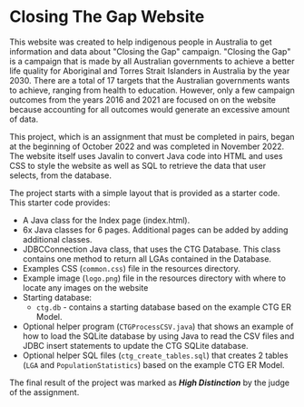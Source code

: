 # Closing The Gap Website
This website was created to help indigenous people in Australia to get information and data about "Closing the Gap" campaign. "Closing the Gap" is a campaign that is made by all Australian governments to achieve a better life quality for Aboriginal and Torres Strait Islanders in Australia by the year 2030. There are a total of 17 targets that the Australian governments wants to achieve, ranging from health to education. However, only a few campaign outcomes from the years 2016 and 2021 are focused on on the website because accounting for all outcomes would generate an excessive amount of data.

This project, which is an assignment that must be completed in pairs, began at the beginning of October 2022 and was completed in November 2022. The website itself uses Javalin to convert Java code into HTML and uses CSS to style the website as well as SQL to retrieve the data that user selects, from the database.

The project starts with a simple layout that is provided as a starter code. 
This starter code provides:
* A Java class for the Index page (index.html).
* 6x Java classes for 6 pages. Additional pages can be added by adding additional classes.
* JDBCConnection Java class, that uses the CTG Database. This class contains one method to return all LGAs contained in the Database.
* Examples CSS (```common.css```) file in the resources directory.
* Example image (```logo.png```) file in the resources directory with where to locate any images on the website
* Starting database:
    * ```ctg.db``` - contains a starting database based on the example CTG ER Model.
* Optional helper program (``CTGProcessCSV.java``) that shows an example of how to load the SQLite database by using Java to read the CSV files and JDBC insert statements to update the CTG SQLite database.
* Optional helper SQL files (```ctg_create_tables.sql```) that creates 2 tables (```LGA``` and ```PopulationStatistics```) based on the example CTG ER Model.

The final result of the project was marked as ***High Distinction*** by the judge of the assignment.
